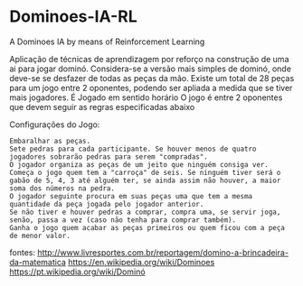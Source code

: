 # Dominoes-IA-RL
A Dominoes IA by means of Reinforcement Learning

Aplicação de técnicas de aprendizagem por reforço na construção de uma ai para jogar dominó.
Considera-se a versão mais simples de dominó, onde deve-se se desfazer de todas as peças da mão.
Existe um total de 28 peças para um jogo entre 2 oponentes, podendo ser apliada a medida que
se tiver mais jogadores. É Jogado em sentido horário
O jogo é entre 2 oponentes que devem seguir as regras especificadas abaixo

Configurações do Jogo:

    Embaralhar as peças.
    Sete pedras para cada participante. Se houver menos de quatro jogadores sobrarão pedras para serem "compradas".
    O jogador organiza as peças de um jeito que ninguém consiga ver.
    Começa o jogo quem tem a "carroça" de seis. Se ninguém tiver será o gabão de 5, 4, 3 até alguém ter, se ainda assim não houver, a maior soma dos números na pedra.
    O jogador seguinte procura em suas peças uma que tem a mesma quantidade da peça jogada pelo jogador anterior.
    Se não tiver e houver pedras a comprar, compra uma, se servir joga, senão, passa a vez (caso não tenha para comprar também).
    Ganha o jogo quem acabar as peças primeiros ou quem ficou com a peça de menor valor.

 



fontes:
http://www.livresportes.com.br/reportagem/domino-a-brincadeira-da-matematica
https://en.wikipedia.org/wiki/Dominoes
https://pt.wikipedia.org/wiki/Dominó
